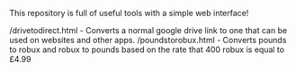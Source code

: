 This repository is full of useful tools with a simple web interface!

/drivetodirect.html - Converts a normal google drive link to one that can be used on websites and other apps.
/poundstorobux.html - Converts pounds to robux and robux to pounds based on the rate that 400 robux is equal to £4.99
